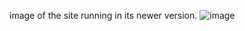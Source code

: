 
image of the site running in its newer version. 
![image](https://github.com/user-attachments/assets/2b9b73f1-b891-43cd-baad-128776ab693d)
